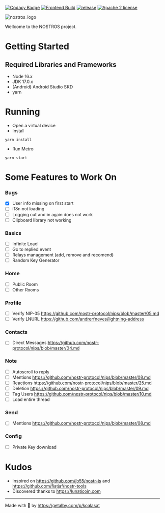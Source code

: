 [![Codacy Badge](https://app.codacy.com/project/badge/Grade/a3db59f4a45a43159cb129386b937a2a)](https://www.codacy.com/gh/KoalaSat/nostros/dashboard?utm_source=github.com&utm_medium=referral&utm_content=KoalaSat/nostros&utm_campaign=Badge_Grade)
[![Frontend Build](https://github.com/KoalaSat/nostros/actions/workflows/android-build.yml/badge.svg?branch=main)](https://github.com/KoalaSat/nostros/actions/workflows/android-build.yml)
[![release](https://img.shields.io/github/v/release/KoalaSat/nostros?include_prereleases)](https://github.com/KoalaSat/nostros/releases)
[![Apache 2 license](https://img.shields.io/badge/license-Apache%202-blue)](https://github.com/KoalaSat/nostros/blob/main/LICENSE)

![nostros_logo](https://user-images.githubusercontent.com/111684255/197865267-1701b33b-2eb9-4704-86eb-a6ea8861fe1e.png)

Wellcome to the NOSTROS project.

# Getting Started

## Required Libraries and Frameworks

- Node 16.x
- JDK 17.0.x
- (Android) Android Studio SKD
- yarn

# Running

- Open a virtual device
- Install

```
yarn install
```

- Run Metro

```
yarn start
```

# Some Features to Work On

### Bugs

- [x] User info missing on first start
- [ ] i18n not loading
- [ ] Logging out and in again does not work
- [ ] Clipboard library not working

### Basics

- [ ] Infinite Load
- [ ] Go to replied event
- [ ] Relays management (add, remove and recomend)
- [ ] Random Key Generator

### Home

- [ ] Public Room
- [ ] Other Rooms

### Profile

- [ ] Verify NIP-05 https://github.com/nostr-protocol/nips/blob/master/05.md
- [ ] Verify LNURL https://github.com/andrerfneves/lightning-address

### Contacts

- [ ] Direct Messages https://github.com/nostr-protocol/nips/blob/master/04.md

### Note

- [ ] Autoscroll to reply
- [ ] Mentions https://github.com/nostr-protocol/nips/blob/master/08.md
- [ ] Reactions https://github.com/nostr-protocol/nips/blob/master/25.md
- [ ] Deletion https://github.com/nostr-protocol/nips/blob/master/09.md
- [ ] Tag Users https://github.com/nostr-protocol/nips/blob/master/10.md
- [ ] Load entire thread

### Send

- [ ] Mentions https://github.com/nostr-protocol/nips/blob/master/08.md

### Config

- [ ] Private Key download

# Kudos

- Inspired on https://github.com/jb55/nostr-js and https://github.com/fiatjaf/nostr-tools
- Discovered thanks to https://lunaticoin.com

---

Made with 🐨 by https://getalby.com/p/koalasat
